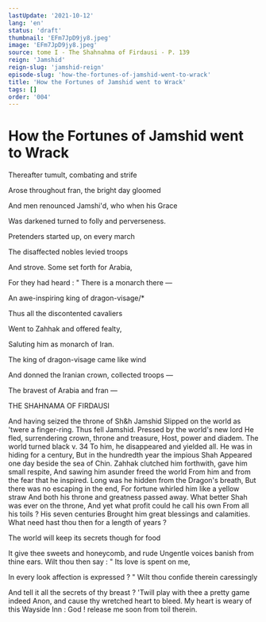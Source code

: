 ```yaml
---
lastUpdate: '2021-10-12'
lang: 'en'
status: 'draft'
thumbnail: 'EFm7JpD9jy8.jpeg'
image: 'EFm7JpD9jy8.jpeg'
source: tome I - The Shahnahma of Firdausi - P. 139
reign: 'Jamshid'
reign-slug: 'jamshid-reign'
episode-slug: 'how-the-fortunes-of-jamshid-went-to-wrack'
title: 'How the Fortunes of Jamshid went to Wrack'
tags: []
order: '004'
---
```


<!-- LTeX: language=en -->

# How the Fortunes of Jamshid went to Wrack

Thereafter tumult, combating and strife

Arose throughout fran, the bright day gloomed

And men renounced Jamshi'd, who when his Grace

Was darkened turned to folly and perverseness.

Pretenders started up, on every march

The disaffected nobles levied troops

And strove. Some set forth for Arabia,

For they had heard : " There is a monarch there —

An awe-inspiring king of dragon-visage/\*

Thus all the discontented cavaliers

Went to Zahhak and offered fealty,

Saluting him as monarch of Iran.

The king of dragon-visage came like wind

And donned the Iranian crown, collected troops —

The bravest of Arabia and fran —

THE SHAHNAMA OF FIRDAUSl

And having seized the throne of Sh&amp;h Jamshid
Slipped on the world as 'twere a finger-ring.
Thus fell Jamshid. Pressed by the world's new lord
He fled, surrendering crown, throne and treasure,
Host, power and diadem. The world turned black
v. 34 To him, he disappeared and yielded all.
He was in hiding for a century,
But in the hundredth year the impious Shah
Appeared one day beside the sea of Chin.
Zahhak clutched him forthwith, gave him small respite,
And sawing him asunder freed the world
From him and from the fear that he inspired.
Long was he hidden from the Dragon's breath,
But there was no escaping in the end,
For fortune whirled him like a yellow straw
And both his throne and greatness passed away.
What better Shah was ever on the throne,
And yet what profit could he call his own
From all his toils ? His seven centuries
Brought him great blessings and calamities.
What need hast thou then for a length of years ?

The world will keep its secrets though for food

It give thee sweets and honeycomb, and rude
Ungentle voices banish from thine ears.
Wilt thou then say : " Its love is spent on me,

In every look affection is expressed ? "
Wilt thou confide therein caressingly

And tell it all the secrets of thy breast ?
'Twill play with thee a pretty game indeed
Anon, and cause thy wretched heart to bleed.
My heart is weary of this Wayside Inn :
God ! release me soon from toil therein.

